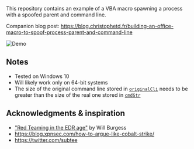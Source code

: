 This repository contains an example of a VBA macro spawning a process with a spoofed parent and command line. 

Companion blog post: https://blog.christophetd.fr/building-an-office-macro-to-spoof-process-parent-and-command-line

![Demo](https://user-images.githubusercontent.com/136675/54154646-49e44780-443a-11e9-998d-ec1f54a83437.gif)

## Notes

- Tested on Windows 10
- Will likely work only on 64-bit systems
- The size of the original command line stored in [`originalCli`](https://github.com/christophetd/spoofing-office-macro/blob/master/macro.vba#L260) needs to be greater than the size of the real one stored in [`cmdStr`](https://github.com/christophetd/spoofing-office-macro/blob/master/macro.vba#L311)

## Acknowledgments & inspiration

- ["Red Teaming in the EDR age"](https://www.youtube.com/watch?v=l8nkXCOYQC4) by Will Burgess 
- https://blog.xpnsec.com/how-to-argue-like-cobalt-strike/
- https://twitter.com/subtee
